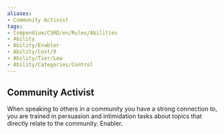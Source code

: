 ```yaml
---
aliases:
- Community Activist
tags:
- Compendium/CSRD/en/Rules/Abilities
- Ability
- Ability/Enabler
- Ability/Cost/0
- Ability/Tier/Low
- Ability/Categories/Control
---
```


  
## Community Activist  
When speaking to others in a community you have a strong connection to, you are trained in persuasion and intimidation tasks about topics that directly relate to the community. Enabler.